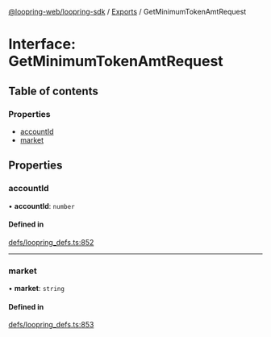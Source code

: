 [@loopring-web/loopring-sdk](../README.md) / [Exports](../modules.md) / GetMinimumTokenAmtRequest

# Interface: GetMinimumTokenAmtRequest

## Table of contents

### Properties

- [accountId](GetMinimumTokenAmtRequest.md#accountid)
- [market](GetMinimumTokenAmtRequest.md#market)

## Properties

### accountId

• **accountId**: `number`

#### Defined in

[defs/loopring_defs.ts:852](https://github.com/Loopring/loopring_sdk/blob/81e0b16/src/defs/loopring_defs.ts#L852)

___

### market

• **market**: `string`

#### Defined in

[defs/loopring_defs.ts:853](https://github.com/Loopring/loopring_sdk/blob/81e0b16/src/defs/loopring_defs.ts#L853)
